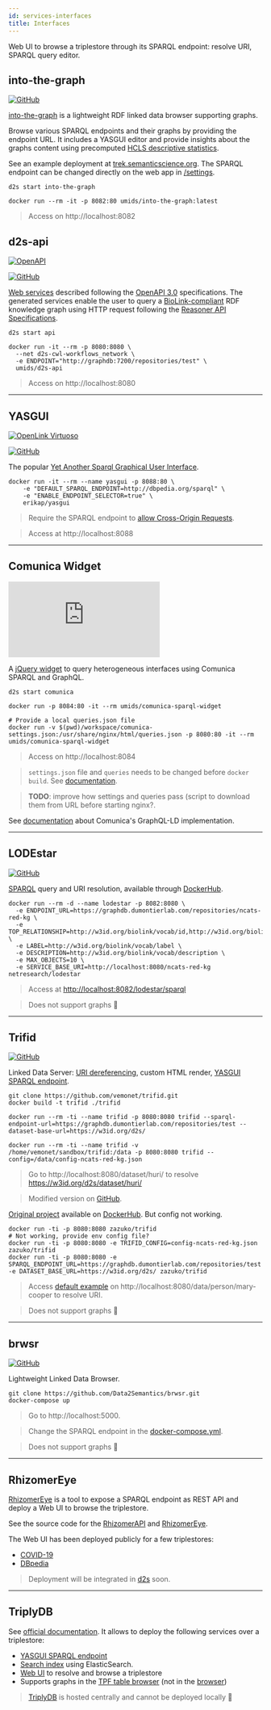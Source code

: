 ```yaml
---
id: services-interfaces
title: Interfaces
---
```


Web UI to browse a triplestore through its SPARQL endpoint: resolve URI, SPARQL query editor.

## into-the-graph

[![GitHub](https://img.shields.io/github/stars/MaastrichtU-IDS/into-the-graph?label=GitHub&style=social)](https://github.com/MaastrichtU-IDS/into-the-graph)

[into-the-graph](https://github.com/MaastrichtU-IDS/into-the-graph) is a lightweight RDF linked data browser supporting graphs.

Browse various SPARQL endpoints and their graphs by providing the endpoint URL. It includes a YASGUI editor and provide insights about the graphs content using  precomputed [HCLS descriptive statistics](https://github.com/MaastrichtU-IDS/d2s-scripts-repository/tree/master/sparql/compute-hcls-stats).

See an example deployment at [trek.semanticscience.org](http://trek.semanticscience.org). The SPARQL endpoint can be changed directly on the web app in [/settings](http://trek.semanticscience.org/settings).

```shell
d2s start into-the-graph

docker run --rm -it -p 8082:80 umids/into-the-graph:latest
```

> Access on http://localhost:8082

## d2s-api

[![OpenAPI](/img/openapi-logo.png)](https://www.openapis.org/)

[![GitHub](https://img.shields.io/github/stars/MaastrichtU-IDS/d2s-api?label=GitHub&style=social)](https://github.com/MaastrichtU-IDS/d2s-api)

[Web services](https://github.com/MaastrichtU-IDS/d2s-api) described following the [OpenAPI 3.0](http://spec.openapis.org/oas/v3.0.1) specifications. The generated services enable the user to query a [BioLink-compliant](https://biolink.github.io/biolink-model/) RDF knowledge graph using HTTP request following the [Reasoner API Specifications](https://github.com/NCATS-Tangerine/NCATS-ReasonerStdAPI/tree/master/API). 

```shell
d2s start api

docker run -it --rm -p 8080:8080 \
  --net d2s-cwl-workflows_network \
  -e ENDPOINT="http://graphdb:7200/repositories/test" \
  umids/d2s-api
```

> Access on http://localhost:8080

---

## YASGUI

[![OpenLink Virtuoso](/img/yasgui-logo.png)](http://doc.yasgui.org/)

[![GitHub](https://img.shields.io/github/stars/OpenTriply/YASGUI?label=GitHub&style=social)](https://github.com/OpenTriply/YASGUI)

The popular [Yet Another Sparql Graphical User Interface](https://hub.docker.com/r/erikap/yasgui).

```shell
docker run -it --rm --name yasgui -p 8088:80 \
	-e "DEFAULT_SPARQL_ENDPOINT=http://dbpedia.org/sparql" \
	-e "ENABLE_ENDPOINT_SELECTOR=true" \
	erikap/yasgui
```

> Require the SPARQL endpoint to [allow Cross-Origin Requests](https://addons.mozilla.org/fr/firefox/addon/cors-everywhere/).

> Access at http://localhost:8088

---

## Comunica Widget

[![GitHub](https://img.shields.io/github/stars/comunica/jQuery-Widget.js?label=GitHub&style=social)](https://github.com/comunica/jQuery-Widget.js)

A [jQuery widget](http://query.linkeddatafragments.org/) to query heterogeneous interfaces using Comunica SPARQL and GraphQL.  

```shell
d2s start comunica

docker run -p 8084:80 -it --rm umids/comunica-sparql-widget

# Provide a local queries.json file
docker run -v $(pwd)/workspace/comunica-settings.json:/usr/share/nginx/html/queries.json -p 8080:80 -it --rm umids/comunica-sparql-widget
```

> Access on http://localhost:8084

> `settings.json` file and `queries` needs to be changed before `docker build`. See [documentation](https://github.com/vemonet/jQuery-Widget.js).

> **TODO**: improve how settings and queries pass (script to download them from URL before starting nginx?.

See [documentation](https://comunica.github.io/Article-ISWC2018-Demo-GraphQlLD/) about Comunica's GraphQL-LD implementation.

---

## LODEstar

[![GitHub](https://img.shields.io/github/stars/EBISPOT/lodestar?label=GitHub&style=social)](https://github.com/EBISPOT/lodestar)

[SPARQL](https://www.w3.org/TR/sparql11-query/) query and URI resolution, available through [DockerHub](https://hub.docker.com/r/netresearch/lodestar).

```shell
docker run --rm -d --name lodestar -p 8082:8080 \
  -e ENDPOINT_URL=https://graphdb.dumontierlab.com/repositories/ncats-red-kg \
  -e TOP_RELATIONSHIP=http://w3id.org/biolink/vocab/id,http://w3id.org/biolink/vocab/name,http://w3id.org/biolink/vocab/description \
  -e LABEL=http://w3id.org/biolink/vocab/label \
  -e DESCRIPTION=http://w3id.org/biolink/vocab/description \
  -e MAX_OBJECTS=10 \
  -e SERVICE_BASE_URI=http://localhost:8080/ncats-red-kg netresearch/lodestar
```

> Access at [http://localhost:8082/lodestar/sparql](http://localhost:8082/lodestar/sparql)

> Does not support graphs 🚫

---

## Trifid

[![GitHub](https://img.shields.io/github/stars/zazuko/trifid?label=GitHub&style=social)](https://github.com/zazuko/trifid)

Linked Data Server: [URI dereferencing](http://lod.opentransportdata.swiss/sparql/), custom HTML render, [YASGUI SPARQL endpoint](http://lod.opentransportdata.swiss/sparql/).

```shell
git clone https://github.com/vemonet/trifid.git
docker build -t trifid ./trifid

docker run --rm -ti --name trifid -p 8080:8080 trifid --sparql-endpoint-url=https://graphdb.dumontierlab.com/repositories/test --dataset-base-url=https://w3id.org/d2s/

docker run --rm -ti --name trifid -v /home/vemonet/sandbox/trifid:/data -p 8080:8080 trifid --config=/data/config-ncats-red-kg.json
```

> Go to http://localhost:8080/dataset/huri/ to resolve https://w3id.org/d2s/dataset/huri/ 

> Modified version on [GitHub](https://github.com/vemonet/trifid).

[Original project](https://github.com/zazuko/trifid) available on [DockerHub](https://hub.docker.com/r/zazuko/trifid/). But config not working.

```shell
docker run -ti -p 8080:8080 zazuko/trifid
# Not working, provide env config file?
docker run -ti -p 8080:8080 -e TRIFID_CONFIG=config-ncats-red-kg.json zazuko/trifid
docker run -ti -p 8080:8080 -e SPARQL_ENDPOINT_URL=https://graphdb.dumontierlab.com/repositories/test -e DATASET_BASE_URL=https://w3id.org/d2s/ zazuko/trifid
```

> Access [default example](https://github.com/zazuko/tbbt-ld/blob/master/dist/tbbt.nq) on http://localhost:8080/data/person/mary-cooper to resolve URI.

> Does not support graphs 🚫

---

## brwsr

[![GitHub](https://img.shields.io/github/stars/Data2Semantics/brwsr?label=GitHub&style=social)](https://github.com/Data2Semantics/brwsr)

Lightweight Linked Data Browser.

```shell
git clone https://github.com/Data2Semantics/brwsr.git
docker-compose up
```

> Go to http://localhost:5000.

> Change the SPARQL endpoint in the [docker-compose.yml](https://github.com/Data2Semantics/brwsr/blob/master/docker-compose.yml).

> Does not support graphs 🚫

---

## RhizomerEye

[RhizomerEye](https://rhizomer.rhizomik.net/about) is a tool to expose a SPARQL endpoint as REST API and deploy a Web UI to browse the triplestore.

See the source code for the [RhizomerAPI](https://github.com/rhizomik/rhizomerAPI) and [RhizomerEye](https://github.com/rhizomik/rhizomerEye).

The Web UI has been deployed publicly for a few triplestores:

* [COVID-19](https://rhizomer.rhizomik.net/datasets/covid19/ucsb:Record)
* [DBpedia](https://rhizomer.rhizomik.net/datasets/dbpedia/describe?uri=http:%2F%2Fdbpedia.org%2Fresource%2FEngland)

> Deployment will be integrated in [d2s](https://pypi.org/project/d2s/) soon.

---

## TriplyDB

See [official documentation](https://triply.cc/docs/triply-db-getting-started). It allows to deploy the following services over a triplestore:

* [YASGUI SPARQL endpoint](https://triplydb.com/wouter/linkedmdb/sparql/linkedmdb)
* [Search index](https://triplydb.com/wouter/linkedmdb/search/search) using ElasticSearch.
* [Web UI](https://triplydb.com/wouter/linkedmdb/id/actor/1) to resolve and browse a triplestore
* Supports graphs in the [TPF table browser](https://triplydb.com/wouter/linkedmdb/table) (not in the [browser](https://triplydb.com/wouter/linkedmdb/browser?resource=https%3A%2F%2Ftriplydb.com%2Fwouter%2Flinkedmdb%2Fvocab%2FActor&focus=forward))

> [TriplyDB](https://triplydb.com/) is hosted centrally and cannot be deployed locally 🚫
